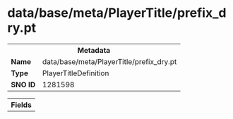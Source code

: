 <h1>data/base/meta/PlayerTitle/prefix_dry.pt</h1><table><tr><th colspan="100%">Metadata</th></tr><tr><td><b>Name</b></td><td>data/base/meta/PlayerTitle/prefix_dry.pt</td></tr><tr><td><b>Type</b></td><td>PlayerTitleDefinition</td></tr><tr><td><b>SNO ID</b></td><td>1281598</td></tr></table>

<table><tr><th colspan="100%">Fields</th></tr></table>

